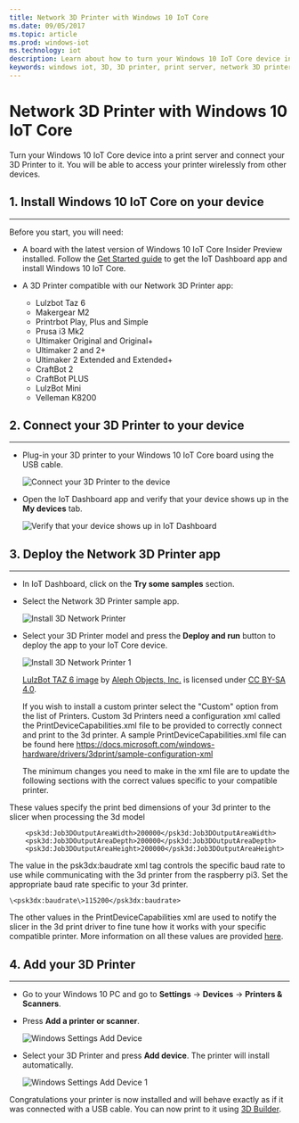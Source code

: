 ```yaml
---
title: Network 3D Printer with Windows 10 IoT Core
ms.date: 09/05/2017
ms.topic: article
ms.prod: windows-iot
ms.technology: iot
description: Learn about how to turn your Windows 10 IoT Core device into a print server and connect your 3D Printer to it.
keywords: windows iot, 3D, 3D printer, print server, network 3D printer
---
```


# Network 3D Printer with Windows 10 IoT Core

Turn your Windows 10 IoT Core device into a print server and connect your 3D Printer to it. You will be able to access your printer wirelessly from other devices.

## 1. Install Windows 10 IoT Core on your device
___
Before you start, you will need:

* A board with the latest version of Windows 10 IoT Core Insider Preview installed. Follow the [Get Started guide](https://developer.microsoft.com/en-us/windows/iot/getstarted) to get the IoT Dashboard app and install Windows 10 IoT Core.
* A 3D Printer compatible with our Network 3D Printer app:

    * Lulzbot Taz 6
    * Makergear M2
    * Printrbot Play, Plus and Simple
    * Prusa i3 Mk2
    * Ultimaker Original and Original+
    * Ultimaker 2 and 2+
    * Ultimaker 2 Extended and Extended+
    * CraftBot 2
    * CraftBot PLUS
    * LulzBot Mini
    * Velleman K8200

## 2. Connect your 3D Printer to your device
___
* Plug-in your 3D printer to your Windows 10 IoT Core board using the USB cable.

    ![Connect your 3D Printer to the device](../media/3DPrintServer/connect-3d-printer.png)

* Open the IoT Dashboard app and verify that your device shows up in the **My devices** tab.

    ![Verify that your device shows up in IoT Dashboard](../media/3DPrintServer/selectDevice.png)

## 3. Deploy the Network 3D Printer app
___
* In IoT Dashboard, click on the **Try some samples** section.
* Select the Network 3D Printer sample app.

   ![Install 3D Network Printer](../media/3dprintserver/dashboard-samples.png)

* Select your 3D Printer model and press the **Deploy and run** button to deploy the app to your IoT Core device.

    ![Install 3D Network Printer 1](../media/3dprintserver/dashboard-app.png)

    [LulzBot TAZ 6 image](http://devel.lulzbot.com/TAZ/Olive/photos/TAZ_6_Angle_Rock2pus_transparent.png) by [Aleph Objects, Inc.](https://www.alephobjects.com/) is licensed under [CC BY-SA 4.0](https://creativecommons.org/licenses/by-sa/4.0/).

    If you wish to install a custom printer select the "Custom" option from the list of Printers. Custom 3d Printers need a configuration xml called the PrintDeviceCapabilities.xml file to be provided to correctly connect and print to the 3d printer. A sample PrintDeviceCapabilities.xml file can be found here https://docs.microsoft.com/windows-hardware/drivers/3dprint/sample-configuration-xml

   The minimum changes you need to make in the xml file are to update the following sections with the correct values specific to your compatible printer.

These values specify the print bed dimensions of your 3d printer to the slicer when processing the 3d model
```
    <psk3d:Job3DOutputAreaWidth>200000</psk3d:Job3DOutputAreaWidth>
    <psk3d:Job3DOutputAreaDepth>200000</psk3d:Job3DOutputAreaDepth>
    <psk3d:Job3DOutputAreaHeight>200000</psk3d:Job3DOutputAreaHeight>
```

The value in the psk3dx:baudrate xml tag controls the specific baud rate to use while communicating with the 3d printer from the raspberry pi3. Set the appropriate baud rate specific to your 3d printer.

```
\<psk3dx:baudrate\>115200</psk3dx:baudrate>
```

The other values in the PrintDeviceCapabilities xml are used to notify the slicer in the 3d print driver to fine tune how it works with your specific compatible printer.
More information on all these values are provided [here](https://docs.microsoft.com/windows-hardware/drivers/3dprint/slicer-settings).



## 4. Add your 3D Printer
___
* Go to your Windows 10 PC and go to **Settings** -> **Devices** -> **Printers & Scanners**.
* Press **Add a printer or scanner**.

     ![Windows Settings Add Device](../media/3dprintserver/add-printer.png)

* Select your 3D Printer and press **Add device**. The printer will install automatically.

     ![Windows Settings Add Device 1](../media/3dprintserver/add-device.png)

Congratulations your printer is now installed and will behave exactly as if it was connected with a USB cable.
You can now print to it using [3D Builder](https://msdn.microsoft.com/windows/hardware/mt561568.aspx).
